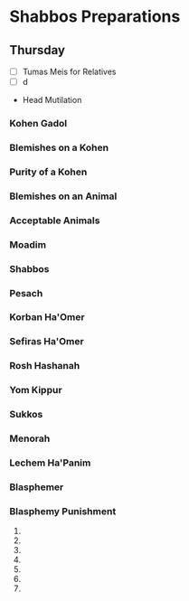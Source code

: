 # Shabbos Preparations

## Thursday

- [ ] Tumas Meis for Relatives
- [ ] d 
- Head Mutilation
### Kohen Gadol
### Blemishes on a Kohen
### Purity of a Kohen
### Blemishes on an Animal
### Acceptable Animals
### Moadim
### Shabbos
### Pesach
### Korban Ha'Omer
### Sefiras Ha'Omer
### Rosh Hashanah
### Yom Kippur
### Sukkos
### Menorah
### Lechem Ha'Panim
### Blasphemer
### Blasphemy Punishment

1.
1.
1.
1.
1.
1.
1.